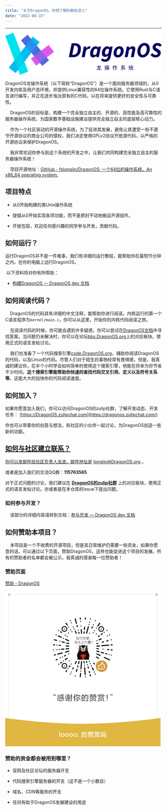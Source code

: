 ```yaml
---
title: "关于DragonOS，你想了解的都在这儿"
date: "2022-08-15"
---
```


* * *

![](images/图形中英文完整@0.5x-1024x275.png)

DragonOS龙操作系统（以下简称“DragonOS”）是一个面向服务器领域的，从0开发内核及用户态环境，并提供Linux兼容性的64位操作系统。它使用Rust与C语言进行编写，并正在逐步淘汰原有的C代码，以在将来提供更好的安全性与可靠性。

    DragonOS的目标是，构建一个完全独立自主的、开源的、高性能及高可靠性的服务器操作系统，为国家数字基础设施建设提供完全独立自主的底层核心动力。

    作为一个社区驱动的开源操作系统，为了促进其发展，避免让其遭受一些不遵守开源协议的商业公司的侵权，我们决定使用GPLv2协议开放源代码，以严格的开源协议来保护DragonOS。

    我非常欢迎你参与到这个系统的开发之中，让我们共同构建完全独立自主的服务器操作系统！

    项目开源地址：[GitHub - fslongjin/DragonOS: 一个64位的操作系统。An x86\_64 operating system.](https://github.com/fslongjin/dragonOS)

## 项目特点

- 从0开始构建的类Unix操作系统

- 提倡从0开始实现各项功能，而不是原封不动地搬运开源组件。

- 开放包容，欢迎任何感兴趣的同学参与开发，贡献代码。

## 如何运行？

运行DragonOS并不是一件难事，我们有详细的运行教程，能帮助你在最短15分钟之内，在你的电脑上运行DragonOS。

 以下资料将对你有所帮助：

- [构建DragonOS — DragonOS dev 文档](https://docs.dragonos.org/zh_CN/latest/introduction/build_system.html#docker)

## 如何阅读代码？

    DragonOS的代码具有详细的中文注释，能帮助你进行阅读。内核运行的第一个C语言程序为`kernel/main.c`，你可以从这里，开始你的内核代码阅读之旅。

    在阅读代码的时候，你可能会遇到许多疑惑，你可以尝试在[DragonOS文档](https://docs.dragonos.org/zh_CN/latest/index.html)中寻找答案。当问题仍未解决时，你可以在论坛[bbs.DragonOS.org](https://bbs.dragonos.org/)上的对应板块，使用正式的语言发帖讨论。

    我们也准备了一个代码搜索引擎[code.DragonOS.org](http://code.dragonos.org/)，辅助你阅读DragonOS的代码，以及Linux的代码。尽管人们对于陌生的事物经常有畏惧感，但是，我真诚的建议你，花半个小时学会如何简单的使用这个搜索引擎，他能在将来为你节省不少时间。**这个搜索引擎能帮助你快速的查找代码交叉引用、定义以及符号关系等**。这能大大的加快你的代码阅读速度。

## 如何加入？

如果你愿意加入我们，你可以访问DragonOS的zulip社群，了解开发动态、开发任务： [https://DragonOS.zulipchat.com](https://dragonos.zulipchat.com/)

你也可以带着你的创意与想法，和社区的小伙伴一起讨论，为DragonOS创造一些新的功能。[](https://github.com/DragonOS-Community/DragonOS#%E5%A6%82%E4%BD%95%E4%B8%8E%E7%A4%BE%E5%8C%BA%E5%BB%BA%E7%AB%8B%E8%81%94%E7%B3%BB)

## [如何与社区建立联系？](https://github.com/DragonOS-Community/DragonOS#%E5%A6%82%E4%BD%95%E4%B8%8E%E7%A4%BE%E5%8C%BA%E5%BB%BA%E7%AB%8B%E8%81%94%E7%B3%BB)

[你可以发邮件给社区负责人龙进，邮件地址是](https://github.com/DragonOS-Community/DragonOS#%E5%A6%82%E4%BD%95%E4%B8%8E%E7%A4%BE%E5%8C%BA%E5%BB%BA%E7%AB%8B%E8%81%94%E7%B3%BB) [longjin@DragonOS.org](mailto:longjin@DragonOS.org) 。

或者是加入我们的交流QQ群：**115763565**

对于正式问题的讨论，我们建议在 **[DragonOS的zulip社群](https://dragonos.zulipchat.com/)** 上的对应板块，使用正式的语言发帖讨论。亦或者是在本仓库的issue下提出问题。

### 如何参与开发？

    该部分的详细内容请转到文档：[参与开发 — DragonOS dev 文档](https://docs.dragonos.org/zh_CN/latest/community/code_contribution/index.html)

## 如何赞助本项目？

    本项目是一个不收费的开源项目，但是其日常维护仍需要一些资金，如果你愿意的话，可以通过以下页面，赞助DragonOS，这样也能促进这个项目的发展。所有的赞助者的名单都会被公示，我真诚的感谢每一位赞助者！

### [](https://dragonos.org.cn/uncategorized/summary/#%E8%B5%9E%E5%8A%A9%E9%A1%B5%E9%9D%A2)赞助页面

[赞助 - DragonOS](https://www.dragonos.org/donate/)

![](images/wx-reward.png)

### [](https://dragonos.org.cn/uncategorized/summary/#%E8%B5%9E%E5%8A%A9%E7%9A%84%E8%B5%84%E9%87%91%E9%83%BD%E4%BC%9A%E8%A2%AB%E7%94%A8%E5%88%B0%E5%93%AA%E9%87%8C%EF%BC%9F)赞助的资金都会被用到哪里？

- 官网及社区论坛的服务器开支

- 代码搜索引擎服务器的开支（这不是一个小数目）

- 域名、CDN等服务的开支

- 任何有助于DragonOS发展建设的用途
